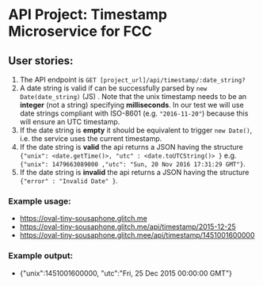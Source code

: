 
# API Project: Timestamp Microservice for FCC

## User stories:

1. The API endpoint is `GET [project_url]/api/timestamp/:date_string?`
2. A date string is valid if can be successfully parsed by `new Date(date_string)` (JS) . Note that the unix timestamp needs to be an **integer** (not a string) specifying **milliseconds**. In our test we will use date strings compliant with ISO-8601 (e.g. `"2016-11-20"`) because this will ensure an UTC timestamp.
3. If the date string is **empty** it should be equivalent to trigger `new Date()`, i.e. the service uses the current timestamp.
4. If the date string is **valid** the api returns a JSON having the structure 
`{"unix": <date.getTime()>, "utc" : <date.toUTCString()> }`
e.g. `{"unix": 1479663089000 ,"utc": "Sun, 20 Nov 2016 17:31:29 GMT"}`.
5. If the date string is **invalid** the api returns a JSON having the structure `{"error" : "Invalid Date" }`.

### Example usage:

* https://oval-tiny-sousaphone.glitch.me
* https://oval-tiny-sousaphone.glitch.me/api/timestamp/2015-12-25
* https://oval-tiny-sousaphone.glitch.mee/api/timestamp/1451001600000

### Example output:
* {"unix":1451001600000, "utc":"Fri, 25 Dec 2015 00:00:00 GMT"}
